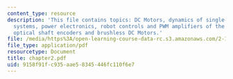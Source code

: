 ```yaml
---
content_type: resource
description: 'This file contains topics: DC Motors, dynamics of single-axis drive
  systems, power electronics, robot controls and PWM amplifiers of the 2.12 laboratory,
  optical shaft encoders and brushless DC Motors.'
file: /media/https%3A/open-learning-course-data-rc.s3.amazonaws.com/2-12-introduction-to-robotics-fall-2005/9158f91fc935aae58345446fc110f6e7_chapter2.pdf
file_type: application/pdf
resourcetype: Document
title: chapter2.pdf
uid: 9158f91f-c935-aae5-8345-446fc110f6e7
---
```


